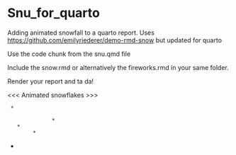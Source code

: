 # Snu_for_quarto
Adding animated snowfall to a quarto report.  Uses https://github.com/emilyriederer/demo-rmd-snow but updated for quarto

Use the code chunk from the snu.qmd file

Include the snow.rmd or alternatively the fireworks.rmd in your same folder.

Render your report and ta da!  

<<< Animated snowflakes >>>

     *

                  *     
       *     
            * 
*
